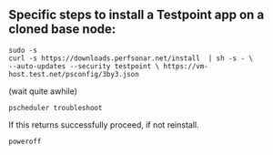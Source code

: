 ## Specific steps to install a Testpoint app on a cloned base node:
```
sudo -s
curl -s https://downloads.perfsonar.net/install  | sh -s - \
--auto-updates --security testpoint \ https://vm-host.test.net/psconfig/3by3.json
````
(wait quite awhile)
````
pscheduler troubleshoot
````
If this returns successfully proceed, if not reinstall.

`poweroff`

